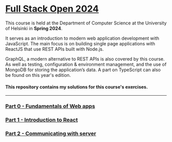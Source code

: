 # [Full Stack Open 2024](https://fullstackopen.com/en/)

This course is held at the Department of Computer Science at the University of Helsinki in **Spring 2024**.

It serves as an introduction to modern web application development with JavaScript. The main focus is on building single page applications with ReactJS that use REST APIs built with Node.js.

GraphQL, a modern alternative to REST APIs is also covered by this course. As well as testing, configuration & environment management, and the use of MongoDB for storing the application’s data. A part on TypeScript can also be found on this year's edition. 

#### This repository contains my solutions for this course's exercises.

---

<!--[couse certificate](https://studies.cs.helsinki.fi/stats/api/certificate/fullstackopen/en/fff9bc0633b27820d3a04756dd40455e)-->

### [Part 0 - Fundamentals of Web apps](./part0)

### [Part 1 - Introduction to React](./part1)

### [Part 2 - Communicating with server](./part2)

<!--
### [Part 3 - Programming a server with NodeJS and Express](./part3)

<!--
### [Part 4 - Testing Express servers, user administration](./part4)

### [Part 5 - Testing React apps](./part5)

### [Part 6 - State management with Redux](./part6)

### [Part 7 - React router, custom hooks, styling app with CSS and webpack](./part7)

### [Part 8 - GraphQL](./part8)

### [Part 9 - Typescript](./part9)
-->
